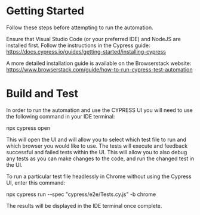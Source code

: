# Getting Started
Follow these steps before attempting to run the automation.

Ensure that Visual Studio Code (or your preferred IDE) and NodeJS are installed first. 
Follow the instructions in the Cypress guide:
https://docs.cypress.io/guides/getting-started/installing-cypress

A more detailed installation guide is available on the Browserstack website:
https://www.browserstack.com/guide/how-to-run-cypress-test-automation


# Build and Test
In order to run the automation and use the CYPRESS UI you will need to use the following command in your IDE terminal:
 
 npx cypress open
 
 This will open the UI and will allow you to select which test file to run and which browser you would like to use.
 The tests will execute and feedback successful and failed tests within the UI. This will allow you to also debug
 any tests as you can make changes to the code, and run the changed test in the UI.

 To run a particular test file headlessly in Chrome without using the Cypress UI, enter this command:
 
 npx cypress run --spec "cypress/e2e/Tests.cy.js" -b chrome
 
 The results will be displayed in the IDE terminal once complete.